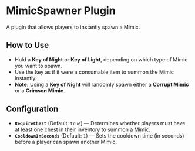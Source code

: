 # MimicSpawner Plugin

A plugin that allows players to instantly spawn a Mimic.

## How to Use
- Hold a **Key of Night** or **Key of Light**, depending on which type of Mimic you want to spawn.
- Use the key as if it were a consumable item to summon the Mimic instantly.
- **Note:** Using a **Key of Night** will randomly spawn either a **Corrupt Mimic** or a **Crimson Mimic**.

## Configuration
- **`RequireChest`** (Default: `true`) — Determines whether players must have at least one chest in their inventory to summon a Mimic.
- **`CooldownInSeconds`** (Default: `1`) — Sets the cooldown time (in seconds) before a player can spawn another Mimic.
